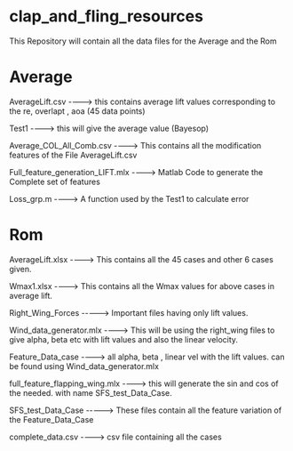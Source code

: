 # clap_and_fling_resources
This Repository will contain all the data files for the Average and the Rom 

# Average
AverageLift.csv  ----> this contains average lift values corresponding to the re, overlapt , aoa (45 data points)

Test1 ----> this will give the average value (Bayesop)

Average_COL_All_Comb.csv ----> This contains all the modification features of the File AverageLift.csv

Full_feature_generation_LIFT.mlx ----> Matlab Code to generate the Complete set of features

Loss_grp.m ----> A function used by the Test1 to calculate error

# Rom
AverageLift.xlsx ----> This contains all the 45 cases and other 6 cases given.

Wmax1.xlsx ----> This contains all the Wmax values for above cases in average lift.

Right_Wing_Forces -----> Important files having only lift values.

Wind_data_generator.mlx ---->  This will be using the right_wing files to give alpha, beta etc with lift values and also the linear velocity.

Feature_Data_case ----> all alpha, beta , linear vel with the lift values. can be found using Wind_data_generator.mlx

full_feature_flapping_wing.mlx ----> this will generate the sin and cos of the needed. with name SFS_test_Data_Case.

SFS_test_Data_Case -----> These files contain all the feature variation of the Feature_Data_Case

complete_data.csv ----> csv file containing all the cases
